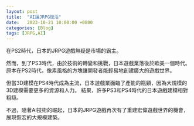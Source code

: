 ```yaml
---
layout: post
title:  "AI讓JRPG復活"
date:   2023-10-21 10:00:00 +0800
categories: [Blog]
tags: [JRPG,AI]
---
```


在PS2時代，日本的JRPG遊戲無疑是市場的霸主。

然而，到了PS3時代，由於技術的轉變和挑戰，日本遊戲業落後於歐美一個時代。
原本在PS2時代，像素風格的方塊讓開發者能輕易地創建廣大的遊戲世界。

但當3D建模在PS4時代成為主流，日本遊戲業面臨了產能的瓶頸，因為大規模的3D建模需要更多的資源和人力。
結果，許多PS3和PS4時代的日本遊戲建模相對粗糙。

不過，隨著AI技術的崛起，日本的JRPG遊戲再次有了重建宏偉遊戲世界的機會，展現恢宏的大規模建築。

